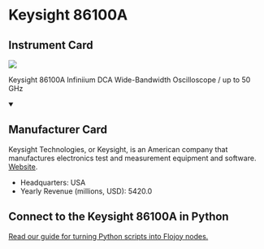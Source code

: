 
# Keysight 86100A

## Instrument Card

<img src="https://v5.airtableusercontent.com/v1/19/19/1691539200000/UPegMydQrwXr8GT7TwLP6g/FKAkMkEdUi06IvXA6aFxn26431-zXgO0QmmgnSECSGeUgpaerAEPzD1SGjlthjTG0Gga7b5jJia-WB4i20Nhk1Te6zXvHZHlhiRPNua7wqU/XHApPBZFSFCjfQ-_l2QwDv8-DHxN1p_n6b0nPYw41yk"/>
<p>Keysight 86100A
Infiniium DCA Wide-Bandwidth Oscilloscope / up to 50 GHz</p>

<details open>
<summary><h2>Manufacturer Card</h2></summary>

Keysight Technologies, or Keysight, is an American company that manufactures electronics test and measurement equipment and software. <a href="https://www.keysight.com/us/en/home.html">Website</a>.

<ul>
  <li>Headquarters: USA</li>
  <li>Yearly Revenue (millions, USD): 5420.0</li>
</ul>
</details>

## Connect to the Keysight 86100A in Python

[Read our guide for turning Python scripts into Flojoy nodes.](https://docs.flojoy.ai/custom-nodes/creating-custom-node/)


